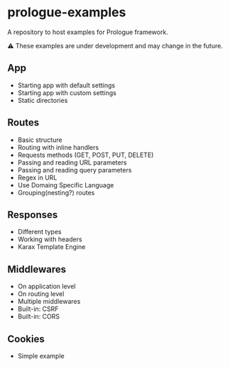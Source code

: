 # prologue-examples
A repository to host examples for Prologue framework.

⚠️ These examples are under development and may change in the future.

## App
- Starting app with default settings
- Starting app with custom settings
- Static directories

## Routes
- Basic structure
- Routing with inline handlers
- Requests methods (GET, POST, PUT, DELETE)
- Passing and reading URL parameters
- Passing and reading query parameters
- Regex in URL
- Use Domaing Specific Language
- Grouping(nesting?) routes

## Responses
- Different types
- Working with headers
- Karax Template Engine

## Middlewares
- On application level
- On routing level
- Multiple middlewares
- Built-in: CSRF
- Built-in: CORS

## Cookies
- Simple example